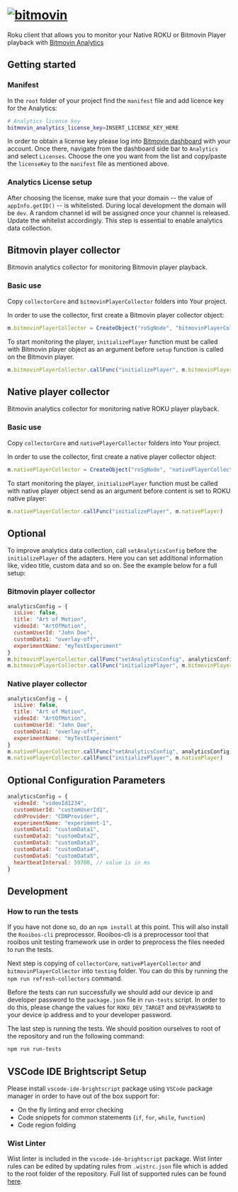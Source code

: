 # [![bitmovin](http://bitmovin-a.akamaihd.net/webpages/bitmovin-logo-github.png)](http://www.bitmovin.com)

Roku client that allows you to monitor your Native ROKU or Bitmovin Player playback with [Bitmovin Analytics](https://bitmovin.com/video-analytics)

## Getting started

### Manifest

In the `root` folder of your project find the `manifest` file
and add licence key for the Analytics:

```bash
# Analytics license key
bitmovin_analytics_license_key=INSERT_LICENSE_KEY_HERE
```

In order to obtain a license key please log into [Bitmovin dashboard](https://bitmovin.com/dashboard) with your account.
Once there, navigate from the dashboard side bar to `Analytics` and select `Licenses`.
Choose the one you want from the list and copy/paste the `licenseKey` to the `manifest` file as mentioned above.

### Analytics License setup

After choosing the license, make sure that your domain -- the value of `appInfo.getID()` -- is whitelisted. During local development the domain will be `dev`. A random channel id will be assigned once your channel is released. Update the whitelist accordingly. This step is essential to enable analytics data collection.

## Bitmovin player collector

Bitmovin analytics collector for monitoring Bitmovin player playback.

### Basic use

Copy `collectorCore` and `bitmovinPlayerCollector` folders into Your project.

In order to use the collector, first create a Bitmovin player collector object:

```javascript
m.bitmovinPlayerCollector = CreateObject("roSgNode", "bitmovinPlayerCollector")
```

To start monitoring the player, `initializePlayer` function must be called with Bitmovin player object as an argument before `setup` function is called on the Bitmovin player.

```javascript
m.bitmovinPlayerCollector.callFunc("initializePlayer", m.bitmovinPlayer)
```

## Native player collector

Bitmovin analytics collector for monitoring native ROKU player playback.

### Basic use

Copy `collectorCore` and `nativePlayerCollector` folders into Your project.

In order to use the collector, first create a native player collector object:

```javascript
m.nativePlayerCollector = CreateObject("roSgNode", "nativePlayerCollector")
```

To start monitoring the player, `initializePlayer` function must be called with native player object send as an argument before content is set to ROKU native player:

```javascript
m.nativePlayerCollector.callFunc("initializePlayer", m.nativePlayer)
```

## Optional

To improve analytics data collection, call `setAnalyticsConfig` before the `initializePlayer` of the adapters. Here you can set additional information like, video title, custom data and so on.
See the example below for a full setup:

### Bitmovin player collector

```javascript
analyticsConfig = {
  isLive: false,
  title: "Art of Motion",
  videoId: "ArtOfMotion",
  customUserId: "John Doe",
  customData1: "overlay-off",
  experimentName: "myTestExperiment"
}
m.bitmovinPlayerCollector.callFunc("setAnalyticsConfig", analyticsConfig)
m.bitmovinPlayerCollector.callFunc("initializePlayer", m.bitmovinPlayer)
```

### Native player collector

```javascript
analyticsConfig = {
  isLive: false,
  title: "Art of Motion",
  videoId: "ArtOfMotion",
  customUserId: "John Doe",
  customData1: "overlay-off",
  experimentName: "myTestExperiment"
}
m.nativePlayerCollector.callFunc("setAnalyticsConfig", analyticsConfig)
m.nativePlayerCollector.callFunc("initializePlayer", m.nativePlayer)
```

## Optional Configuration Parameters

```javascript
analyticsConfig = {
  videoId: "videoId1234",
  customUserId: "customUserId1",
  cdnProvider: "CDNProvider",
  experimentName: "experiment-1",
  customData1: "customData1",
  customData2: "customData2",
  customData3: "customData3",
  customData4: "customData4",
  customData5: "customData5",
  heartbeatInterval: 59700, // value is in ms
}
```

## Development

### How to run the tests

If you have not done so, do an `npm install` at this point. This will also install the `Rooibos-cli` preprocessor.
Rooibos-cli is a preprocessor tool that rooibos unit testing framework use in order to preprocess the files needed to run the tests.

Next step is copying of `collectorCore`, `nativePlayerCollector` and `bitmovinPlayerCollector` into `testing` folder. You can do this by running the `npm run refresh-collectors` command.

Before the tests can run successfully we should add our device ip and developer password to the `package.json` file in `run-tests` script. In order to do this, please change the values for `ROKU_DEV_TARGET` and `DEVPASSWORD` to your device ip address and to your developer password.

The last step is running the tests. We should position ourselves to root of the repository and run the following command:

```bash
npm run run-tests
```

## VSCode IDE Brightscript Setup

Please install `vscode-ide-brightscript` package using `VSCode` package manager in order to have out of the box support for:

- On the fly linting and error checking
- Code snippets for common statements (`if`, `for`, `while`, `function`)
- Code region folding

### Wist Linter

Wist linter is included in the `vscode-ide-brightscript` package.
Wist linter rules can be edited by updating rules from `.wistrc.json` file which is added to the root folder of the repository.
Full list of supported rules can be found [here](https://willowtreeapps.github.io/wist/user-guide/rules/).
